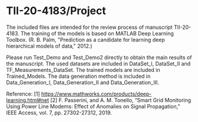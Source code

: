 # TII-20-4183/Project

The included files are intended for the review process of manuscript TII-20-4183.
The training of the models is based on MATLAB Deep Learning Toolbox. (R. B. Palm, "Prediction as a candidate for learning deep hierarchical models of data," 2012.)

Please run Test_Demo and Test_Demo2 directly to obtain the main results of the manuscript.
The used datasets are included in DataSet_I, DataSet_II and TF_Measurements_DataSet.
The trained models are included in Trained_Models.
The data generation method is included in Data_Generation_I, Data_Generation_II and Data_Generation_III.

Reference:
[1] https://www.mathworks.com/products/deep-learning.html#net
[2] F. Passerini, and A. M. Tonello, “Smart Grid Monitoring Using Power Line Modems: Effect of Anomalies on Signal Propagation,” IEEE Access, vol. 7, pp. 27302-27312, 2019.


